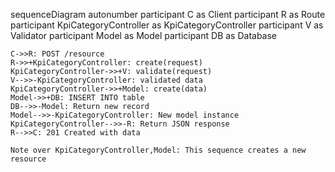 sequenceDiagram
    autonumber
    participant C as Client
    participant R as Route
    participant KpiCategoryController as KpiCategoryController
    participant V as Validator
    participant Model as Model
    participant DB as Database
    
    C->>R: POST /resource
    R->>+KpiCategoryController: create(request)
    KpiCategoryController->>+V: validate(request)
    V-->>-KpiCategoryController: validated data
    KpiCategoryController->>+Model: create(data)
    Model->>+DB: INSERT INTO table
    DB-->>-Model: Return new record
    Model-->>-KpiCategoryController: New model instance
    KpiCategoryController-->>-R: Return JSON response
    R-->>C: 201 Created with data
    
    Note over KpiCategoryController,Model: This sequence creates a new resource
  